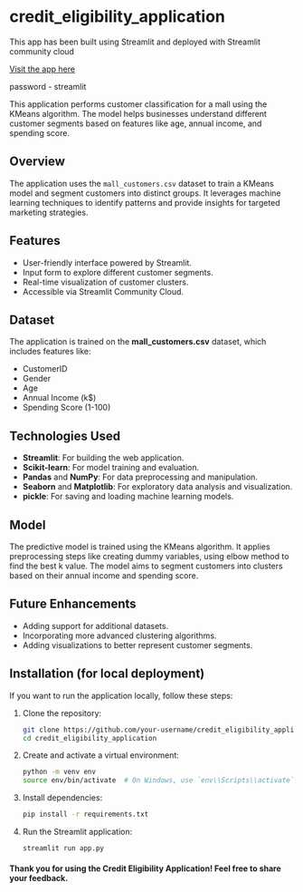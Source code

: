 # credit_eligibility_application

This app has been built using Streamlit and deployed with Streamlit community cloud

[Visit the app here]([https://w12customersegemation.streamlit.app//])

password - streamlit

This application performs customer classification for a mall using the KMeans algorithm. The model helps businesses understand different customer segments based on features like age, annual income, and spending score.

## Overview

The application uses the `mall_customers.csv` dataset to train a KMeans model and segment customers into distinct groups. It leverages machine learning techniques to identify patterns and provide insights for targeted marketing strategies.

## Features

- User-friendly interface powered by Streamlit.
- Input form to explore different customer segments.
- Real-time visualization of customer clusters.
- Accessible via Streamlit Community Cloud.

## Dataset

The application is trained on the **mall_customers.csv** dataset, which includes features like:

- CustomerID
- Gender
- Age
- Annual Income (k$)
- Spending Score (1-100)

## Technologies Used

- **Streamlit**: For building the web application.
- **Scikit-learn**: For model training and evaluation.
- **Pandas** and **NumPy**: For data preprocessing and manipulation.
- **Seaborn** and **Matplotlib**: For exploratory data analysis and visualization.
- **pickle**: For saving and loading machine learning models.

## Model

The predictive model is trained using the KMeans algorithm. It applies preprocessing steps like creating dummy variables, using elbow method to find the best k value. The model aims to segment customers into clusters based on their annual income and spending score.

## Future Enhancements

- Adding support for additional datasets.
- Incorporating more advanced clustering algorithms.
- Adding visualizations to better represent customer segments.

## Installation (for local deployment)

If you want to run the application locally, follow these steps:

1. Clone the repository:

   ```bash
   git clone https://github.com/your-username/credit_eligibility_application.git
   cd credit_eligibility_application

   ```

2. Create and activate a virtual environment:

   ```bash
   python -m venv env
   source env/bin/activate  # On Windows, use `env\\Scripts\\activate`

   ```

3. Install dependencies:

   ```bash
   pip install -r requirements.txt

   ```

4. Run the Streamlit application:
   ```bash
   streamlit run app.py
   ```

#### Thank you for using the Credit Eligibility Application! Feel free to share your feedback.
